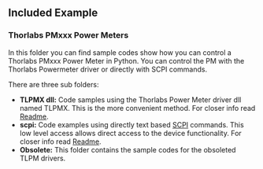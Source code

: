 ## Included Example

### Thorlabs PMxxx Power Meters
In this folder you can find sample codes show how you can control a Thorlabs PMxxx Power Meter in Python. You can control the PM with the
Thorlabs Powermeter driver or directly with SCPI commands. 

There are three sub folders:

 - **TLPMX dll:** Code samples using the Thorlabs Power Meter driver dll named TLPMX. This is the more convenient method. For closer info read [Readme](TLPMX_dll).
 - **scpi:** Code examples using directly text based [SCPI](https://de.wikipedia.org/wiki/Standard_Commands_for_Programmable_Instruments) commands. This low level access allows direct access to the device functionality. For closer info read [Readme](scpi).
 - **Obsolete:** This folder contains the sample codes for the obsoleted TLPM drivers.
 

